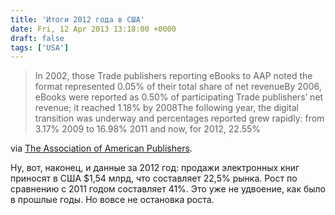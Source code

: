 ```yaml
---
title: 'Итоги 2012 года в США'
date: Fri, 12 Apr 2013 13:18:00 +0000
draft: false
tags: ['USA']
---
```


> In 2002, those Trade publishers reporting eBooks to AAP noted the format represented 0.05% of their total share of net revenueBy 2006, eBooks were reported as 0.50% of participating Trade publishers’ net revenue; it reached 1.18% by 2008The following year, the digital transition was underway and percentages reported grew rapidly: from 3.17% 2009 to 16.98% 2011 and now, for 2012, 22.55%

via [The Association of American Publishers](http://www.publishers.org/press/101/).

Ну, вот, наконец, и данные за 2012 год: продажи электронных книг приносят в США $1,54 млрд, что составляет 22,5% рынка. Рост по сравнению с 2011 годом составляет 41%. Это уже не удвоение, как было в прошлые годы. Но вовсе не остановка роста.
